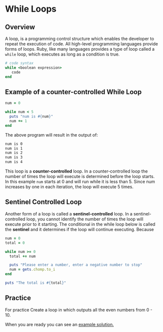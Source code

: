 # While Loops


## Overview

A loop, is a programming control structure which enables the developer to repeat the execution of code.  All high-level programming languages provide forms of loops.  Ruby, like many languages provides a type of loop called a `while` loop, which executes as long as a condition is true.  

```ruby
# code syntax
while <boolean expression> 
   code
end
```

## Example of a counter-controlled While Loop

```ruby
num = 0

while num < 5
  puts "num is #{num}"
  num += 1
end
```

The above program will result in the output of:

```bash
num is 0
num is 1
num is 2
num is 3
num is 4
```

This loop is a **counter-controlled** loop.  In a counter-controlled loop the number of times the loop will execute is determined before the loop starts.  In this example `num` starts at 0 and will run while it is less than 5.  Since num increases by one in each iteration, the loop will execute 5 times.

## Sentinel Controlled Loop

Another form of a loop is called a **sentinel-controlled** loop.  In a sentinel-controlled loop, you cannot identify the number of times the loop will execute prior to it starting.  The conditional in the while loop below is called the **sentinel** and it determines if the loop will continue executing.  Because 

```ruby
num = 0
total = 0

while num >= 0
  total += num

  puts "Please enter a number, enter a negative number to stop"
  num = gets.chomp.to_i
end

puts "The total is #{total}"
```

## Practice

For practice Create a loop in which outputs all the even numbers from 0 - 10.

When you are ready you can see an [example solution.](example-code/while-solution.resource.md)